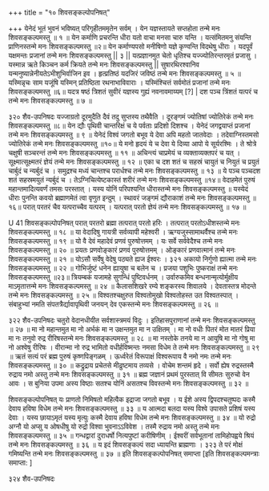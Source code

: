 +++
title = "१० शिवसङ्कल्पोपनिषत्"

+++
येनेदं भूतं भुवनं भविष्यत् परिगृहीतममृतेन सर्वम् । येन यज्ञस्तायते सप्तहोता तन्मे मनः शिवसङ्कल्पमस्तु ॥ १ ॥ येन कर्माणि प्रचरन्ति धीरा यतो वाचा मनसा चारु यन्ति । यत्संमितमनु संयन्ति प्राणिनस्तन्मे मनः शिवसङ्कल्पमस्तु ॥२॥ येन कर्माण्यपसो मनीषिणो यज्ञे कृण्वन्ति विदथेषु धीराः । यदपूर्वं यक्षमन्तः प्रजानां तन्मे मनः शिवसङ्कल्पमस्तु || ३ || यत्प्रज्ञानमुत चेतो धृतिश्च यज्ज्योतिरन्तरमृतं प्रजासु । यस्मान्न ऋते किञ्चन कर्म क्रियते तन्मे मनः शिवसङ्कल्पमस्तु || सुषारथिरश्वानिव यन्मनुष्यान्नेनीयतेऽभीशुभिर्वाजिन इव । हृत्प्रतिष्ठं यदजिरं जविष्ठं तन्मे मनः शिवसङ्कल्पमस्तु ॥ ५ ॥ यस्मिन्नृचः साम यजूंषि यस्मिन् प्रतिष्ठिता रथनाभाविवाराः । यस्मिंश्चित्तं सर्वमोतं प्रजानां तन्मे मनः शिवसङ्कल्पमस्तु ॥६॥ यदत्र षष्ठं त्रिशतं सुवीरं यज्ञस्य गुह्यं नवनावमाय्यम् [?] | दश पञ्च त्रिंशतं यत्परं च तन्मे मनः शिवसङ्कल्पमस्तु ॥ ७ ॥ 
 
३२० 
शैव-उपनिषदः 
यज्जाग्रतो दूरमुदैति दैवं तदु सुप्तस्य तथैवैति । 
दूरङ्गमं ज्योतिषां ज्योतिरेकं तन्मे मनः शिवसङ्कल्पमस्तु ॥८॥ येन द्यौः पृथिवी चान्तरिक्षं च ये पर्वताः प्रदिशो दिशश्च । येनेदं जगद्वयाप्तं प्रजानां तन्मे मनः शिवसङ्कल्पमस्तु ॥ ९ ॥ येनेदं विश्वं जगतो बभूव ये देवा अपि महतो जातवेदाः । तदेवाग्निस्तमसो ज्योतिरेकं तन्मे मनः शिवसङ्कल्पमस्तु ॥१०॥ ये मनो हृदयं ये च देवा ये दिव्या आपो ये सूर्यरश्मिः । ते श्रोत्रे चक्षुषी सञ्चरन्तं तन्मे मनः शिवसङ्कल्पमस्तु ॥ ११ ॥ अचिन्त्यं चाप्रमेयं च व्यक्ताव्यक्तपरं च यत् । सूक्ष्मात्सूक्ष्मतरं ज्ञेयं तन्मे मनः शिवसङ्कल्पमस्तु ॥ १२ ॥ एका च दश शतं च सहस्रं चायुतं च 
नियुतं च प्रयुतं चार्बुदं च न्यर्बुदं च । 
समुद्रश्च मध्यं चान्तश्च परार्धश्च 
तन्मे मनः शिवसङ्कल्पमस्तु ॥ १३ ॥ ये पञ्च पञ्चदश शतं सहस्रमयुतं न्यर्बुदं च । तेऽग्निचित्येष्टकास्तं शरीरं तन्मे मनः शिवसङ्कल्पमस्तु ॥१४॥ वेदाहमेतं पुरुषं महान्तमादित्यवर्णं तमसः परस्तात् । यस्य योनिं परिपश्यन्ति धीरास्तन्मे मनः शिवसङ्कल्पमस्तु ॥ यस्येदं धीराः पुनन्ति कवयो ब्रह्माणमेतं त्वा वृणुत इन्दुम् । स्थावरं जङ्गमं द्यौराकाशं तन्मे मनः शिवसङ्कल्पमस्तु ॥१६॥ परात् परतरं चैव यत्पराच्चैव यत्परम् । 
यत्परात् परतो ज्ञेयं तन्मे मनः शिवसङ्कल्पमस्तु ॥ १७ ॥ 
 
U 41 
शिवसङ्कल्पोपनिषत् 
परात् परतरो ब्रह्मा तत्परात् परतो हरिः । 
तत्परात् परतोऽधीशस्तन्मे मनः शिवसङ्कल्पमस्तु ॥ १८ ॥ या वेदादिषु गायत्री सर्वव्यापी महेश्वरी । 
ऋग्यजुस्सामाथर्वैश्च तन्मे मनः शिवसङ्कल्पमस्तु ॥ १९ ॥ यो वै देवं महादेवं प्रणवं पुरुषोत्तमम् । 
यः सर्वे सर्ववेदैश्च तन्मे मनः शिवसङ्कल्पमस्तु ॥ २० ॥ प्रयतः प्रणवोङ्कारं प्रणवं पुरुषोत्तमम् । 
ओङ्कारं प्रणवात्मानं तन्मे मनः शिवसङ्कल्पमस्तु ॥ २१ ॥ योऽसौ सर्वेषु वेदेषु पठ्यते ह्यज ईश्वरः । 
३२१ 
अकायो निर्गुणो ह्यात्मा तन्मे मनः शिवसङ्कल्पमस्तु ॥ २२ ॥ 
गोभिर्जुष्टं धनेन ह्यायुषा च बलेन च । 
प्रजया पशुभिः पुष्कराक्षं तन्मे मनः शिवसङ्कल्पमस्तु ॥२३॥ त्रियम्बकं यजामहे 
सुगन्धिं पुष्टिवर्धनम् । 
उर्वारुकमिव बन्धनान्मृत्योर्मुक्षीय 
माऽमृतात्तन्मे मनः शिवसङ्कल्पमस्तु ॥ २४ ॥ 
कैलासशिखरे रम्ये शङ्करस्य शिवालये । 
देवतास्तत्र मोदन्ते तन्मे मनः शिवसङ्कल्पमस्तु ॥ २५ ॥ 
विश्वतश्चक्षुरुत विश्वतोमुखो 
विश्वतोहस्त उत विश्वतस्पात् । 
संबाहुभ्यां नमति संपतत्रैर्द्यावापृथिवी 
जनयन् देव एकस्तन्मे मनः शिवसङ्कल्पमस्तु ॥ २६ ॥ 
 
३२२ 
शैव-उपनिषदः 
चतुरो वेदानधीयीत सर्वशास्त्रमयं विदुः । इतिहासपुराणानां तन्मे मनः शिवसङ्कल्पमस्तु ॥ २७ ॥ मा नो महान्तमुत मा नो अर्भकं 
मा न उक्षन्तमुत मा न उक्षितम् । मा नो वधीः पितरं मोत मातरं प्रिया मा नः 
तनुवो रुद्र रीरिषस्तन्मे मनः शिवसङ्कल्पमस्तु ॥ २८ ॥ 
मा नस्तोके तनये मा न आयुषि 
मा नो गोषु मा नो अश्वेषु रीरिषः । 
वीरान्मा नो रुद्र भामितो वधीर्हविष्मन्तः 
नमसा विधेम ते तन्मे मनः शिवसङ्कल्पमस्तु ॥ २९ ॥ 
ऋतं सत्यं परं ब्रह्म 
पुरुषं कृष्णपिङ्गळम् । 
ऊर्ध्वरेतं विरूपाक्षं विश्वरूपाय वै नमो नमः 
तन्मे मनः शिवसङ्कल्पमस्तु ॥ ३० ॥ 
कद्रुद्राय प्रचेतसे मीढुष्टमाय तव्यसे । 
वोचेम शन्तमं हृदे । 
सर्वो ह्येष रुद्रस्तस्मै रुद्राय नमो अस्तु 
तन्मे मनः शिवसङ्कल्पमस्तु ॥ ३१ ॥ 
ब्रह्म जज्ञानं प्रथमं पुरस्तात् 
वि सीमतः सुरुचो वेन आवः । 
स बुनिया उपमा अस्य विष्ठाः सतश्च योनिं 
असतश्च विवस्तन्मे मनः शिवसङ्कल्पमस्तु ॥ ३२ ॥ 
 
शिवसङ्कल्पोपनिषत् 
यः प्राणतो निमिषतो 
महित्वैक इद्राजा जगतो बभूव । 
य ईशे अस्य द्विपदश्चतुष्पदः कस्मै देवाय 
हविषा विधेम तन्मे मनः शिवसङ्कल्पमस्तु ॥ ३३ ॥ य आत्मदा बलदा यस्य विश्वे 
उपासते प्रशिषं यस्य देवाः । 
यस्य छायाऽमृतं यस्य मृत्युः कस्मै देवाय 
हविषा विधेम तन्मे मनः शिवसङ्कल्पमस्तु ॥ ३४ ॥ 
यो रुद्रो अग्नौ यो अप्सु य ओषधीषु 
यो रुद्रो विश्वा भुवनाऽऽविवेश । 
तस्मै रुद्राय नमो अस्तु 
तन्मे मनः शिवसङ्कल्पमस्तु ॥ ३५ ॥ 
गन्धद्वारां दुराधर्षो 
नित्यपुष्टां करीषिणीम् । 
ईश्वरीं सर्वभूतानां तामिहोपह्वये श्रियं 
तन्मे मनः शिवसङ्कल्पमस्तु ॥ ३६ ॥ 
य इदं शिवसङ्कल्पं सदा ध्यायन्ति ब्राह्मणाः । 
३२३ 
ते परं मोक्षं गमिष्यन्ति तन्मे मनः शिवसङ्कल्पमस्तु ॥ ३७ ॥ 
इति शिवसङ्कल्पोपनिषत् समाप्ता 
[इति शिवसङ्कल्पमन्त्राः समाप्ता: ] 
 
३२४ 
शैव-उपनिषदः 